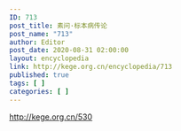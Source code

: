 ```yaml
---
ID: 713
post_title: 素问·标本病传论
post_name: "713"
author: Editor
post_date: 2020-08-31 02:00:00
layout: encyclopedia
link: http://kege.org.cn/encyclopedia/713
published: true
tags: [ ]
categories: [ ]
---
```

http://kege.org.cn/530